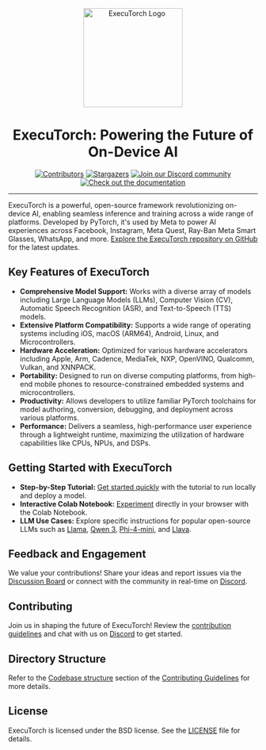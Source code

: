 <div align="center">
  <img src="docs/source/_static/img/et-logo.png" alt="ExecuTorch Logo" width="200">
  <h1 align="center">ExecuTorch: Powering the Future of On-Device AI</h1>
</div>

<div align="center">
  <a href="https://github.com/pytorch/executorch/graphs/contributors"><img src="https://img.shields.io/github/contributors/pytorch/executorch?style=for-the-badge&color=blue" alt="Contributors"></a>
  <a href="https://github.com/pytorch/executorch/stargazers"><img src="https://img.shields.io/github/stars/pytorch/executorch?style=for-the-badge&color=blue" alt="Stargazers"></a>
  <a href="https://discord.gg/Dh43CKSAdc"><img src="https://img.shields.io/badge/Discord-Join%20Us-purple?logo=discord&logoColor=white&style=for-the-badge" alt="Join our Discord community"></a>
  <a href="https://pytorch.org/executorch/main/index"><img src="https://img.shields.io/badge/Documentation-000?logo=googledocs&logoColor=FFE165&style=for-the-badge" alt="Check out the documentation"></a>
  <hr>
</div>

ExecuTorch is a powerful, open-source framework revolutionizing on-device AI, enabling seamless inference and training across a wide range of platforms.  Developed by PyTorch, it's used by Meta to power AI experiences across Facebook, Instagram, Meta Quest, Ray-Ban Meta Smart Glasses, WhatsApp, and more.  [Explore the ExecuTorch repository on GitHub](https://github.com/pytorch/executorch) for the latest updates.

## Key Features of ExecuTorch

*   **Comprehensive Model Support:**  Works with a diverse array of models including Large Language Models (LLMs), Computer Vision (CV), Automatic Speech Recognition (ASR), and Text-to-Speech (TTS) models.
*   **Extensive Platform Compatibility:** Supports a wide range of operating systems including iOS, macOS (ARM64), Android, Linux, and Microcontrollers.
*   **Hardware Acceleration:**  Optimized for various hardware accelerators including Apple, Arm, Cadence, MediaTek, NXP, OpenVINO, Qualcomm, Vulkan, and XNNPACK.
*   **Portability:** Designed to run on diverse computing platforms, from high-end mobile phones to resource-constrained embedded systems and microcontrollers.
*   **Productivity:** Allows developers to utilize familiar PyTorch toolchains for model authoring, conversion, debugging, and deployment across various platforms.
*   **Performance:** Delivers a seamless, high-performance user experience through a lightweight runtime, maximizing the utilization of hardware capabilities like CPUs, NPUs, and DSPs.

## Getting Started with ExecuTorch

*   **Step-by-Step Tutorial:** [Get started quickly](https://pytorch.org/executorch/stable/getting-started.html) with the tutorial to run locally and deploy a model.
*   **Interactive Colab Notebook:** [Experiment](https://colab.research.google.com/drive/1qpxrXC3YdJQzly3mRg-4ayYiOjC6rue3?usp=sharing) directly in your browser with the Colab Notebook.
*   **LLM Use Cases:** Explore specific instructions for popular open-source LLMs such as [Llama](examples/models/llama/README.md), [Qwen 3](examples/models/qwen3/README.md), [Phi-4-mini](examples/models/phi_4_mini/README.md), and [Llava](examples/models/llava/README.md).

## Feedback and Engagement

We value your contributions!  Share your ideas and report issues via the [Discussion Board](https://github.com/pytorch/executorch/discussions) or connect with the community in real-time on [Discord](https://discord.gg/Dh43CKSAdc).

## Contributing

Join us in shaping the future of ExecuTorch! Review the [contribution guidelines](CONTRIBUTING.md) and chat with us on [Discord](https://discord.gg/Dh43CKSAdc) to get started.

## Directory Structure

Refer to the [Codebase structure](CONTRIBUTING.md#codebase-structure) section of the [Contributing Guidelines](CONTRIBUTING.md) for more details.

## License

ExecuTorch is licensed under the BSD license. See the [LICENSE](LICENSE) file for details.
